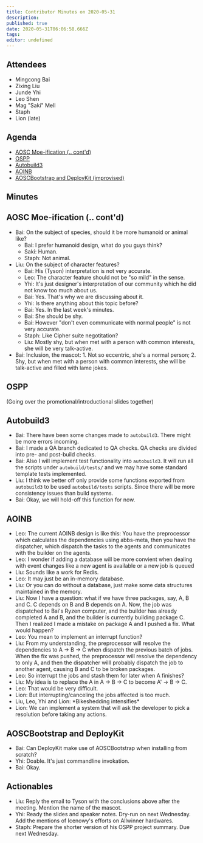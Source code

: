 ```yaml
---
title: Contributor Minutes on 2020-05-31
description: 
published: true
date: 2020-05-31T06:06:58.666Z
tags: 
editor: undefined
---
```


Attendees
---------
- Mingcong Bai
- Zixing Liu
- Junde Yhi
- Leo Shen
- Mag "Saki" Mell
- Staph
- Lion (late)

Agenda
------
- [AOSC Moe-ification (.. cont'd)](#aosc-moe-ification-contd)
- [OSPP](#ospp)
- [Autobuild3](#autobuild3)
- [AOINB](#aoinb)
- [AOSCBootstrap and DeployKit (improvised)](#aoscbootstrap-and-deploykit)

Minutes
-------

## AOSC Moe-ification (.. cont'd)

- Bai: On the subject of species, should it be more humanoid or animal like?
    - Bai: I prefer humanoid design, what do you guys think?
    - Saki: Human.
    - Staph: Not animal.
- Liu: On the subject of character features?
	- Bai: His (Tyson) interpretation is not very accurate.
	- Leo: The character feature should not be "so mild" in the sense.
	- Yhi: It's just designer's interpretation of our community which he did not know too much about us.
	- Bai: Yes. That's why we are discussing about it.
	- Yhi: Is there anything about this topic before?
	- Bai: Yes. In the last week's minutes.
	- Bai: She should be shy.
	- Bai: However "don't even communicate with normal people" is not very accurate.
	- Staph: Like Cipher suite negotitation?
	- Liu: Mostly shy, but when met with a person with common interests, she will be very talk-active.
- Bai: Inclusion, the mascot: 1. Not so eccentric, she's a normal person; 2. Shy, but when met with a person with common interests, she will be talk-active and filled with lame jokes.

## OSPP

(Going over the promotional/introductional slides together)

## Autobuild3

- Bai: There have been some changes made to `autobuild3`. There might be more errors incoming.
- Bai: I made a QA branch dedicated to QA checks. QA checks are divided into pre- and post-build checks.
- Bai: Also I will implement test functionality into `autobuild3`. It will run all the scripts under `autobuild/tests/` and we may have some standard template tests implemented.
- Liu: I think we better off only provide some functions exported from `autobuild3` to be used `autobuild/tests` scripts. Since there will be more consistency issues than build systems.
- Bai: Okay, we will hold-off this function for now.

## AOINB

- Leo: The current AOINB design is like this: You have the preprocessor which calculates the dependencies using abbs-meta, then you have the dispatcher, which dispatch the tasks to the agents and communicates with the builder on the agents.
- Leo: I wonder if adding a database will be more convient when dealing with event changes like a new agent is available or a new job is queued
- Liu: Sounds like a work for Redis.
- Leo: It may just be an in-memory database.
- Liu: Or you can do without a database, just make some data structures maintained in the memory.
- Liu: Now I have a question: what if we have three packages, say, A, B and C. C depends on B and B depends on A. Now, the job was dispatched to Bai's Ryzen computer, and the builder has already completed A and B, and the builder is currently building package C. Then I realized I made a mistake on package A and I pushed a fix. What would happen?
- Leo: You mean to implement an interrupt function?
- Liu: From my understanding, the preprocessor will resolve the dependencies to A -> B -> C when dispatch the previous batch of jobs. When the fix was pushed, the preprocessor will resolve the dependency to only A, and then the dispatcher willl probably dispatch the job to another agent, causing B and C to be broken packages.
- Leo: So interrupt the jobs and stash them for later when A finishes?
- Liu: My idea is to replace the A in A -> B -> C to become A' -> B -> C.
- Leo: That would be very difficult.
- Lion: But interrupting/canceling the jobs affected is too much.
- Liu, Leo, Yhi and Lion: \*Bikeshedding intensifies\*
- Lion: We can implement a system that will ask the developer to pick a resolution before taking any actions.

## AOSCBootstrap and DeployKit

- Bai: Can DeployKit make use of AOSCBootstrap when installing from scratch?
- Yhi: Doable. It's just commandline invokation.
- Bai: Okay.

Actionables
-----------

- Liu: Reply the email to Tyson with the conclusions above after the meeting. Mention the name of the mascot.
- Yhi: Ready the slides and speaker notes. Dry-run on next Wednesday. Add the mentions of Icenowy's efforts on Allwinner hardwares.
- Staph: Prepare the shorter version of his OSPP project summary. Due next Wednesday.
